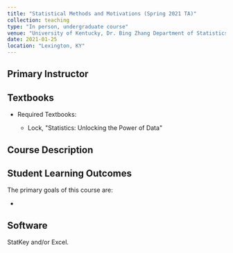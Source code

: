 ```yaml
---
title: "Statistical Methods and Motivations (Spring 2021 TA)"
collection: teaching
type: "In person, undergraduate course"
venue: "University of Kentucky, Dr. Bing Zhang Department of Statistics"
date: 2021-01-25
location: "Lexington, KY"
---
```


## Primary Instructor

## Textbooks
* Required Textbooks: 

     + Lock, "Statistics: Unlocking the Power of Data"

## Course Description


## Student Learning Outcomes
The primary goals of this course are:

* 

## Software
StatKey and/or Excel.
